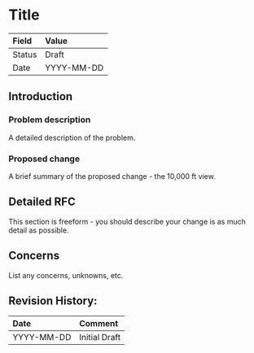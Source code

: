 # Title

| Field  | Value      |
|:-------|:-----------|
| Status | Draft      |
| Date   | YYYY-MM-DD |

## Introduction

### Problem description

A detailed description of the problem.

### Proposed change

A brief summary of the proposed change - the 10,000 ft view.

## Detailed RFC

This section is freeform - you should describe your change is as much detail as
possible.

## Concerns

List any concerns, unknowns, etc.

## Revision History:

| Date       | Comment       |
|:-----------|:--------------|
| YYYY-MM-DD | Initial Draft |
